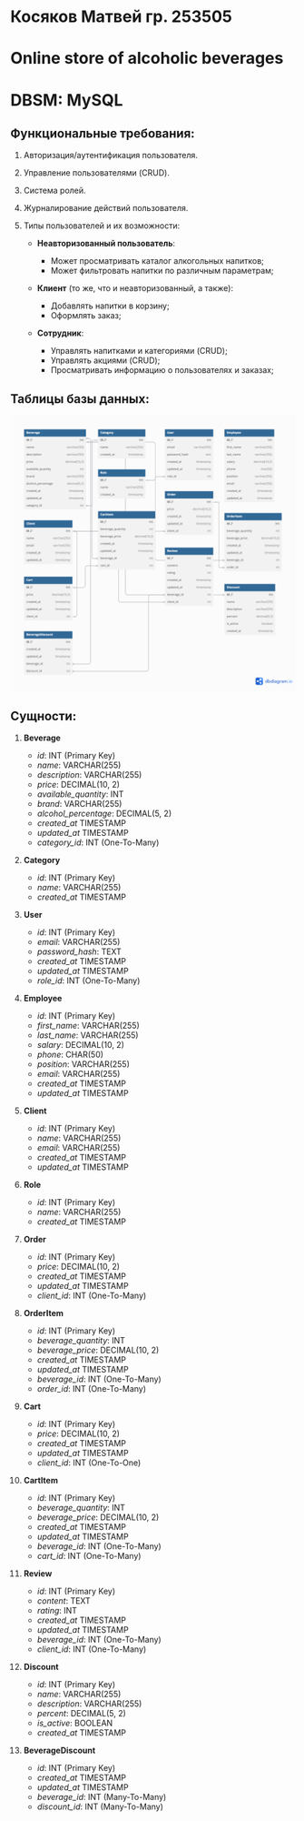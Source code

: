 # Косяков Матвей гр. 253505

# Online store of alcoholic beverages
# DBSM: MySQL

## Функциональные требования:

1. Авторизация/аутентификация пользователя.
2. Управление пользователями (CRUD).
3. Система ролей.
4. Журналирование действий пользователя.
5. Типы пользователей и их возможности:

    - **Неавторизованный пользователь**:
        + Может просматривать каталог алкогольных напитков;
        + Может фильтровать напитки по различным параметрам;

    - **Клиент** (то же, что и неавторизованный, а также):
        + Добавлять напитки в корзину;
        + Оформлять заказ;

    - **Сотрудник**:
        + Управлять напитками и категориями (CRUD);
        + Управлять акциями (CRUD);
        + Просматривать информацию о пользователях и заказах;

## Таблицы базы данных:
![DB](screenshots/diagrams.png)

## Сущности:

1. **Beverage**
   - *id*: INT (Primary Key)
   - *name*: VARCHAR(255)
   - *description*: VARCHAR(255)
   - *price*: DECIMAL(10, 2)
   - *available_quantity*: INT
   - *brand*: VARCHAR(255)
   - *alcohol_percentage*: DECIMAL(5, 2)
   - *created_at* TIMESTAMP
   - *updated_at* TIMESTAMP
   - *category_id*: INT (One-To-Many)

2. **Category**
   - *id*: INT (Primary Key)
   - *name*: VARCHAR(255)
   - *created_at* TIMESTAMP

3. **User**
   - *id*: INT (Primary Key)
   - *email*: VARCHAR(255)
   - *password_hash*: TEXT
   - *created_at* TIMESTAMP
   - *updated_at* TIMESTAMP
   - *role_id*: INT (One-To-Many)

4. **Employee**
   - *id*: INT (Primary Key)
   - *first_name*: VARCHAR(255)
   - *last_name*: VARCHAR(255)
   - *salary*: DECIMAL(10, 2)
   - *phone*: CHAR(50)
   - *position*: VARCHAR(255)
   - *email*: VARCHAR(255)
   - *created_at* TIMESTAMP
   - *updated_at* TIMESTAMP

5. **Client**
   - *id*: INT (Primary Key)
   - *name*: VARCHAR(255)
   - *email*: VARCHAR(255)
   - *created_at* TIMESTAMP
   - *updated_at* TIMESTAMP

6. **Role**
   - *id*: INT (Primary Key)
   - *name*: VARCHAR(255)
   - *created_at* TIMESTAMP

7. **Order**
   - *id*: INT (Primary Key)
   - *price*: DECIMAL(10, 2)
   - *created_at* TIMESTAMP
   - *updated_at* TIMESTAMP
   - *client_id*: INT (One-To-Many)

8. **OrderItem**
   - *id*: INT (Primary Key)
   - *beverage_quantity*: INT
   - *beverage_price*: DECIMAL(10, 2)
   - *created_at* TIMESTAMP
   - *updated_at* TIMESTAMP
   - *beverage_id*: INT (One-To-Many)
   - *order_id*: INT (One-To-Many)

9. **Cart**
   - *id*: INT (Primary Key)
   - *price*: DECIMAL(10, 2)
   - *created_at* TIMESTAMP
   - *updated_at* TIMESTAMP
   - *client_id*: INT (One-To-One)

10. **CartItem**
    - *id*: INT (Primary Key)
    - *beverage_quantity*: INT
    - *beverage_price*: DECIMAL(10, 2)
    - *created_at* TIMESTAMP
    - *updated_at* TIMESTAMP
    - *beverage_id*: INT (One-To-Many)
    - *cart_id*: INT (One-To-Many)

11. **Review**
    - *id*: INT (Primary Key)
    - *content*: TEXT
    - *rating*: INT
    - *created_at* TIMESTAMP
    - *updated_at* TIMESTAMP
    - *beverage_id*: INT (One-To-Many)
    - *client_id*: INT (One-To-Many)

12. **Discount**
    - *id*: INT (Primary Key)
    - *name*: VARCHAR(255)
    - *description*: VARCHAR(255)
    - *percent*: DECIMAL(5, 2)
    - *is_active*: BOOLEAN
    - *created_at* TIMESTAMP

13. **BeverageDiscount**
    - *id*: INT (Primary Key)
    - *created_at* TIMESTAMP
    - *updated_at* TIMESTAMP
    - *beverage_id*: INT (Many-To-Many)
    - *discount_id*: INT (Many-To-Many)
